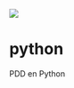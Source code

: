 ![](http://previews.123rf.com/images/roxanabalint/roxanabalint1502/roxanabalint150200120/36355280-Archivado-grunge-sello-de-goma-en-el-fondo-blanco-ilustraci-n-vectorial-Foto-de-archivo.jpg)


# python
PDD en Python
